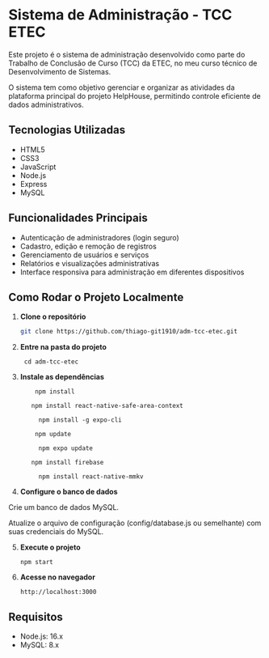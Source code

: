 # Sistema de Administração - TCC ETEC

Este projeto é o sistema de administração desenvolvido como parte do Trabalho de Conclusão de Curso (TCC) da ETEC, no meu curso técnico de Desenvolvimento de Sistemas.

O sistema tem como objetivo gerenciar e organizar as atividades da plataforma principal do projeto HelpHouse, permitindo controle eficiente de dados administrativos.

## Tecnologias Utilizadas

- HTML5
- CSS3
- JavaScript
- Node.js
- Express
- MySQL

## Funcionalidades Principais

- Autenticação de administradores (login seguro)
- Cadastro, edição e remoção de registros
- Gerenciamento de usuários e serviços
- Relatórios e visualizações administrativas
- Interface responsiva para administração em diferentes dispositivos

## Como Rodar o Projeto Localmente

1. **Clone o repositório**

     ```bash
     git clone https://github.com/thiago-git1910/adm-tcc-etec.git
2. **Entre na pasta do projeto**
     ```
      cd adm-tcc-etec
3. **Instale as dependências**
     ```
         npm install
     ```
          npm install react-native-safe-area-context
     ```
          npm install -g expo-cli
     ```
           npm update
     ```
          npm expo update
     ```
          npm install firebase
     ```
          npm install react-native-mmkv
5. **Configure o banco de dados**

Crie um banco de dados MySQL.

Atualize o arquivo de configuração (config/database.js ou semelhante) com suas credenciais do MySQL.

 5. **Execute o projeto**
     ```
     npm start
 6. **Acesse no navegador** 
     ```
    http://localhost:3000
## Requisitos
- Node.js: 16.x
- MySQL: 8.x

  


